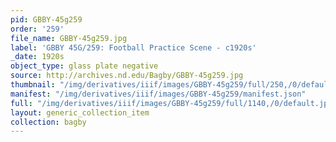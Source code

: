```yaml
---
pid: GBBY-45g259
order: '259'
file_name: GBBY-45g259.jpg
label: 'GBBY 45G/259: Football Practice Scene - c1920s'
_date: 1920s
object_type: glass plate negative
source: http://archives.nd.edu/Bagby/GBBY-45g259.jpg
thumbnail: "/img/derivatives/iiif/images/GBBY-45g259/full/250,/0/default.jpg"
manifest: "/img/derivatives/iiif/images/GBBY-45g259/manifest.json"
full: "/img/derivatives/iiif/images/GBBY-45g259/full/1140,/0/default.jpg"
layout: generic_collection_item
collection: bagby
---
```

